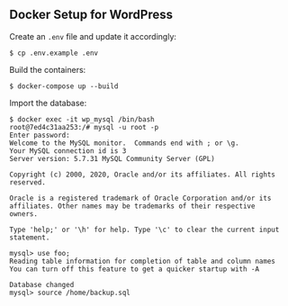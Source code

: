## Docker Setup for WordPress

Create an `.env` file and update it accordingly:

    $ cp .env.example .env

Build the containers:

	$ docker-compose up --build

Import the database:

	$ docker exec -it wp_mysql /bin/bash
	root@7ed4c31aa253:/# mysql -u root -p
	Enter password:
	Welcome to the MySQL monitor.  Commands end with ; or \g.
	Your MySQL connection id is 3
	Server version: 5.7.31 MySQL Community Server (GPL)

	Copyright (c) 2000, 2020, Oracle and/or its affiliates. All rights reserved.

	Oracle is a registered trademark of Oracle Corporation and/or its
	affiliates. Other names may be trademarks of their respective
	owners.

	Type 'help;' or '\h' for help. Type '\c' to clear the current input statement.

	mysql> use foo;
	Reading table information for completion of table and column names
	You can turn off this feature to get a quicker startup with -A

	Database changed
	mysql> source /home/backup.sql
